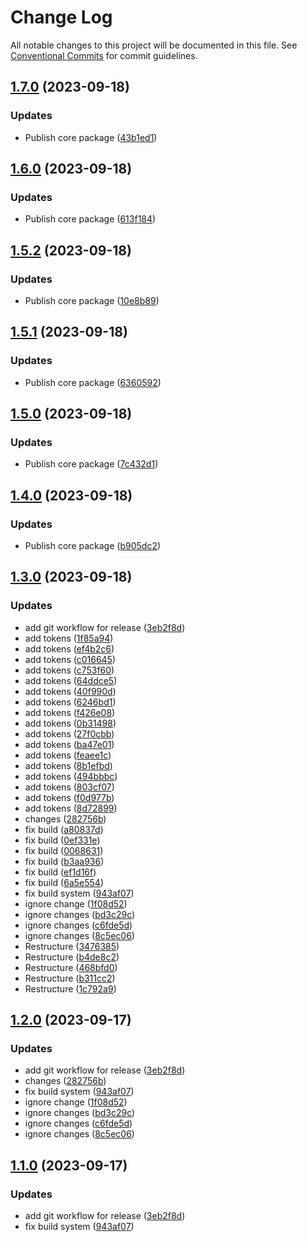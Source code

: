 # Change Log

All notable changes to this project will be documented in this file.
See [Conventional Commits](https://conventionalcommits.org) for commit guidelines.

## [1.7.0](https://github.com/ZerryStack/react-formz/compare/v1.6.0...v1.7.0) (2023-09-18)

### Updates

- Publish core package ([43b1ed1](https://github.com/ZerryStack/react-formz/commit/43b1ed15d46de8e334d391af9722de17a0065c15))

## [1.6.0](https://github.com/ZerryStack/react-formz/compare/v1.5.2...v1.6.0) (2023-09-18)

### Updates

- Publish core package ([613f184](https://github.com/ZerryStack/react-formz/commit/613f1841512f49620b282cc4f14ce43b7f4bc26a))

## [1.5.2](https://github.com/ZerryStack/react-formz/compare/v1.5.1...v1.5.2) (2023-09-18)

### Updates

- Publish core package ([10e8b89](https://github.com/ZerryStack/react-formz/commit/10e8b892dbf275db8bada1eb90e657d2a95212e9))

## [1.5.1](https://github.com/ZerryStack/react-formz/compare/v1.5.0...v1.5.1) (2023-09-18)

### Updates

- Publish core package ([6360592](https://github.com/ZerryStack/react-formz/commit/6360592194bca3c12236baeea77d618c18ff3db8))

## [1.5.0](https://github.com/ZerryStack/react-formz/compare/v1.4.0...v1.5.0) (2023-09-18)

### Updates

- Publish core package ([7c432d1](https://github.com/ZerryStack/react-formz/commit/7c432d1e6bcf57f2649a7d38437827b0429a9b79))

## [1.4.0](https://github.com/ZerryStack/react-formz/compare/v1.3.0...v1.4.0) (2023-09-18)

### Updates

- Publish core package ([b905dc2](https://github.com/ZerryStack/react-formz/commit/b905dc2d57f99eba1ab30d1b3d5f9742c8e9e4bd))

## [1.3.0](https://github.com/ZerryStack/react-formz/compare/v0.3.0-beta...v1.3.0) (2023-09-18)

### Updates

- add git workflow for release ([3eb2f8d](https://github.com/ZerryStack/react-formz/commit/3eb2f8d57b60221bf075130b9ecc1d7ab4590b1b))
- add tokens ([1f85a94](https://github.com/ZerryStack/react-formz/commit/1f85a943c29376d771911e28e179b661daaafe20))
- add tokens ([ef4b2c6](https://github.com/ZerryStack/react-formz/commit/ef4b2c6e732e3519194170b8de14838bc516261a))
- add tokens ([c016645](https://github.com/ZerryStack/react-formz/commit/c016645dec2cec9c83adaf380a2910864a68e09d))
- add tokens ([c753f60](https://github.com/ZerryStack/react-formz/commit/c753f60d681f186471358c2184d3bade3e2a4800))
- add tokens ([64ddce5](https://github.com/ZerryStack/react-formz/commit/64ddce56b6e15576e14173d795a211852e4f654e))
- add tokens ([40f990d](https://github.com/ZerryStack/react-formz/commit/40f990dcf40d449400ad4d6c30681ec691339422))
- add tokens ([6246bd1](https://github.com/ZerryStack/react-formz/commit/6246bd136e6a8569decd05df852aeffc4b4b55be))
- add tokens ([f426e08](https://github.com/ZerryStack/react-formz/commit/f426e084769adbc6211fc2a2db23000b6c34ebe3))
- add tokens ([0b31498](https://github.com/ZerryStack/react-formz/commit/0b31498e9438ef44a4c4cf526213064d329fdaa7))
- add tokens ([27f0cbb](https://github.com/ZerryStack/react-formz/commit/27f0cbbd864e08edf999b0b2986ad226933a6215))
- add tokens ([ba47e01](https://github.com/ZerryStack/react-formz/commit/ba47e01a2feb6c703edbd17aa371ed5ff56bc983))
- add tokens ([feaee1c](https://github.com/ZerryStack/react-formz/commit/feaee1c0d2782cae5186372ee2ffa075d3d02b68))
- add tokens ([8b1efbd](https://github.com/ZerryStack/react-formz/commit/8b1efbd3c992b11df1a46f3bd37301e43a399b7c))
- add tokens ([494bbbc](https://github.com/ZerryStack/react-formz/commit/494bbbcd55e4a28fea7bc21beee80cd3cf2aef22))
- add tokens ([803cf07](https://github.com/ZerryStack/react-formz/commit/803cf07005a42933f1a8e138572374b799ecdc58))
- add tokens ([f0d977b](https://github.com/ZerryStack/react-formz/commit/f0d977b99dcbecbdf997a69d93ff9a920f990953))
- add tokens ([8d72899](https://github.com/ZerryStack/react-formz/commit/8d7289967fac8927086887ed03394c2215755cd7))
- changes ([282756b](https://github.com/ZerryStack/react-formz/commit/282756bf399df2a91ff8f96db3d86aec4caeae3c))
- fix build ([a80837d](https://github.com/ZerryStack/react-formz/commit/a80837d0b96b44e3975babf7e1140491d1bf2e3b))
- fix build ([0ef331e](https://github.com/ZerryStack/react-formz/commit/0ef331e22d5ab731fa97e188ed535f5fab2abec2))
- fix build ([0068631](https://github.com/ZerryStack/react-formz/commit/0068631f80b3ee68cc16847152714ec6817a391e))
- fix build ([b3aa936](https://github.com/ZerryStack/react-formz/commit/b3aa936f70fdbe013818b4fc1d4807c5cd19a3cc))
- fix build ([ef1d16f](https://github.com/ZerryStack/react-formz/commit/ef1d16fa1fac5ec9bcb29c14fd119776cf6cdb18))
- fix build ([6a5e554](https://github.com/ZerryStack/react-formz/commit/6a5e5547c307930fc6269dc8b83aed542ac5e38c))
- fix build system ([943af07](https://github.com/ZerryStack/react-formz/commit/943af07f54a51e699d3ef1a74c1abfde8de10a7b))
- ignore change ([1f08d52](https://github.com/ZerryStack/react-formz/commit/1f08d52b6513d50be82903cf1fce99d0b6589cac))
- ignore changes ([bd3c29c](https://github.com/ZerryStack/react-formz/commit/bd3c29cb2ff748ab9491ec5851ae4445f7e22662))
- ignore changes ([c6fde5d](https://github.com/ZerryStack/react-formz/commit/c6fde5d9c03ed1b2780d4da4fec1719e8e5797ed))
- ignore changes ([8c5ec06](https://github.com/ZerryStack/react-formz/commit/8c5ec06724415f3e760ee65c7ce829f0dc9006f9))
- Restructure ([3476385](https://github.com/ZerryStack/react-formz/commit/3476385dea2a516ba4ea86b3574dba92619acd08))
- Restructure ([b4de8c2](https://github.com/ZerryStack/react-formz/commit/b4de8c2f7603bff0ce1b1296170f318326460817))
- Restructure ([468bfd0](https://github.com/ZerryStack/react-formz/commit/468bfd086e7daa437681389b14c2e52d12639dde))
- Restructure ([b311cc2](https://github.com/ZerryStack/react-formz/commit/b311cc243790a7e2c9382a98bb0857faf7f71bde))
- Restructure ([1c792a9](https://github.com/ZerryStack/react-formz/commit/1c792a949a470cd045c8948647f17ac0706c3efe))

## [1.2.0](https://github.com/ZerryStack/react-formz/compare/v0.3.0-beta...v1.2.0) (2023-09-17)

### Updates

- add git workflow for release ([3eb2f8d](https://github.com/ZerryStack/react-formz/commit/3eb2f8d57b60221bf075130b9ecc1d7ab4590b1b))
- changes ([282756b](https://github.com/ZerryStack/react-formz/commit/282756bf399df2a91ff8f96db3d86aec4caeae3c))
- fix build system ([943af07](https://github.com/ZerryStack/react-formz/commit/943af07f54a51e699d3ef1a74c1abfde8de10a7b))
- ignore change ([1f08d52](https://github.com/ZerryStack/react-formz/commit/1f08d52b6513d50be82903cf1fce99d0b6589cac))
- ignore changes ([bd3c29c](https://github.com/ZerryStack/react-formz/commit/bd3c29cb2ff748ab9491ec5851ae4445f7e22662))
- ignore changes ([c6fde5d](https://github.com/ZerryStack/react-formz/commit/c6fde5d9c03ed1b2780d4da4fec1719e8e5797ed))
- ignore changes ([8c5ec06](https://github.com/ZerryStack/react-formz/commit/8c5ec06724415f3e760ee65c7ce829f0dc9006f9))

## [1.1.0](https://github.com/ZerryStack/react-formz/compare/v0.3.0-beta...v1.1.0) (2023-09-17)

### Updates

- add git workflow for release ([3eb2f8d](https://github.com/ZerryStack/react-formz/commit/3eb2f8d57b60221bf075130b9ecc1d7ab4590b1b))
- fix build system ([943af07](https://github.com/ZerryStack/react-formz/commit/943af07f54a51e699d3ef1a74c1abfde8de10a7b))
